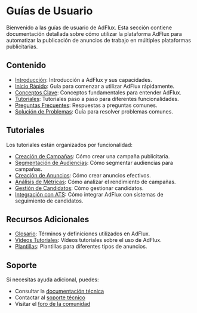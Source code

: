 # Guías de Usuario

Bienvenido a las guías de usuario de AdFlux. Esta sección contiene documentación detallada sobre cómo utilizar la plataforma AdFlux para automatizar la publicación de anuncios de trabajo en múltiples plataformas publicitarias.

## Contenido

- [Introducción](./introduccion.md): Introducción a AdFlux y sus capacidades.
- [Inicio Rápido](./inicio-rapido.md): Guía para comenzar a utilizar AdFlux rápidamente.
- [Conceptos Clave](./conceptos-clave.md): Conceptos fundamentales para entender AdFlux.
- [Tutoriales](./tutoriales/): Tutoriales paso a paso para diferentes funcionalidades.
- [Preguntas Frecuentes](./faq.md): Respuestas a preguntas comunes.
- [Solución de Problemas](./solucion-problemas.md): Guía para resolver problemas comunes.

## Tutoriales

Los tutoriales están organizados por funcionalidad:

- [Creación de Campañas](./tutoriales/crear-campana.md): Cómo crear una campaña publicitaria.
- [Segmentación de Audiencias](./tutoriales/segmentacion.md): Cómo segmentar audiencias para campañas.
- [Creación de Anuncios](./tutoriales/crear-anuncios.md): Cómo crear anuncios efectivos.
- [Análisis de Métricas](./tutoriales/analisis-metricas.md): Cómo analizar el rendimiento de campañas.
- [Gestión de Candidatos](./tutoriales/gestion-candidatos.md): Cómo gestionar candidatos.
- [Integración con ATS](./tutoriales/integracion-ats.md): Cómo integrar AdFlux con sistemas de seguimiento de candidatos.

## Recursos Adicionales

- [Glosario](../referencia/glosario.md): Términos y definiciones utilizados en AdFlux.
- [Vídeos Tutoriales](./videos.md): Vídeos tutoriales sobre el uso de AdFlux.
- [Plantillas](./plantillas/): Plantillas para diferentes tipos de anuncios.

## Soporte

Si necesitas ayuda adicional, puedes:

- Consultar la [documentación técnica](../referencia/)
- Contactar al [soporte técnico](mailto:soporte@adflux.example.com)
- Visitar el [foro de la comunidad](https://community.adflux.example.com)
